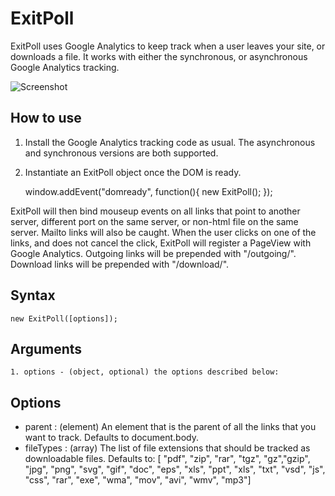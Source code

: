 ExitPoll
==================

ExitPoll uses Google Analytics to keep track when a user leaves your site, or downloads a file. It works with either the synchronous, or asynchronous Google Analytics tracking.

![Screenshot](http://c5.simulacre.org/exitpoll/images/banner_200x100.png)


How to use
----------

1. Install the Google Analytics tracking code as usual. The asynchronous and synchronous versions are both supported.
2. Instantiate an ExitPoll object once the DOM is ready.
    

    window.addEvent("domready", function(){
       new ExitPoll(); 
    });

ExitPoll will then bind mouseup events on all links that point to another server, different port on the same server, or non-html file on the same server. Mailto links will also be caught. When the user clicks on one of the links, and does not cancel the click, ExitPoll will register a PageView with Google Analytics. Outgoing links will be prepended with "/outgoing/". Download links will be prepended with "/download/".

Syntax
-----

    new ExitPoll([options]);
    
Arguments
---------

	1. options - (object, optional) the options described below:

Options
-------
* parent        : (element) An element that is the parent of all the links that you want to track. Defaults to document.body.
* fileTypes     : (array) The list of file extensions that should be tracked as downloadable files. Defaults to: [ "pdf", "zip", "rar", "tgz", "gz","gzip", "jpg", "png", "svg", "gif", "doc", "eps", "xls", "ppt", "xls", "txt", "vsd", "js", "css", "rar", "exe", "wma", "mov", "avi", "wmv", "mp3"]
